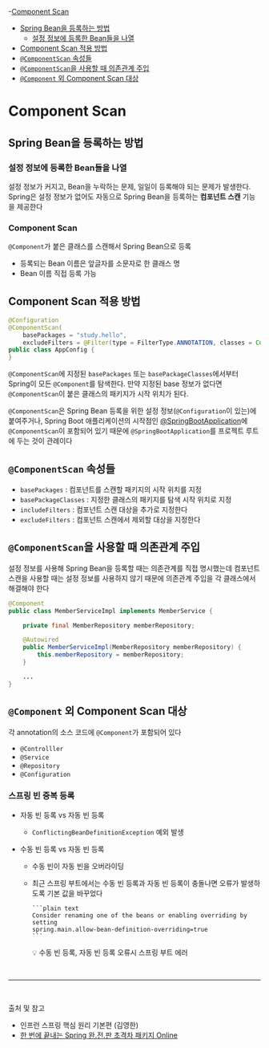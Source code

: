 -[Component Scan](#component-scan)
  - [Spring Bean을 등록하는 방법](#spring-bean을-등록하는-방법)
    - [설정 정보에 등록한 Bean들을 나열](#설정-정보에-등록한-bean들을-나열)
  - [Component Scan 적용 방법](#component-scan-적용-방법)
  - [`@ComponentScan` 속성들](#componentscan-속성들)
  - [`@ComponentScan`을 사용할 때 의존관계 주입](#componentscan을-사용할-때-의존관계-주입)
  - [`@Component` 외 Component Scan 대상](#component-외-component-scan-대상)

# Component Scan

## Spring Bean을 등록하는 방법

### 설정 정보에 등록한 Bean들을 나열
설정 정보가 커지고, Bean을 누락하는 문제, 일일이 등록해야 되는 문제가 발생한다. Spring은 설정 정보가 없어도 자동으로 Spring Bean을 등록하는 **컴포넌트 스캔** 기능을 제공한다

### Component Scan
`@Component`가 붙은 클래스를 스캔해서 Spring Bean으로 등록
- 등록되는 Bean 이름은 앞글자를 소문자로 한 클래스 명
- Bean 이름 직접 등록 가능

## Component Scan 적용 방법

```java
@Configuration
@ComponentScan(
    basePackages = "study.hello",
    excludeFilters = @Filter(type = FilterType.ANNOTATION, classes = Configuration.class))
public class AppConfig {
}
```

`@ComponentScan`에 지정된 `basePackages` 또는 `basePackageClasses`에서부터 Spring이 모든 `@Component`를 탐색한다. 만약 지정된 base 정보가 없다면 `@ComponentScan`이 붙은 클래스의 패키지가 시작 위치가 된다. 

`@ComponentScan`은 Spring Bean 등록을 위한 설정 정보(`@Configuration`이 있는)에 붙여주거나, Spring Boot 애플리케이션의 시작점인 <a href="Spring/@SpringBootApplication.md">@SpringBootApplication</a>에 `@ComponentScan`이 포함되어 있기 때문에 `@SpringBootApplication`를 프로젝트 루트에 두는 것이 관례이다

## `@ComponentScan` 속성들
- `basePackages` : 컴포넌트를 스캔할 패키지의 시작 위치를 지정
- `basePackageClasses` : 지정한 클래스의 패키지를 탐색 시작 위치로 지정
- `includeFilters` : 컴포넌트 스캔 대상을 추가로 지정한다
- `excludeFilters` : 컴포넌트 스캔에서 제외할 대상을 지정한다

## `@ComponentScan`을 사용할 때 의존관계 주입
설정 정보를 사용해 Spring Bean을 등록할 때는 의존관계를 직접 명시했는데 컴포넌트 스캔을 사용할 때는 설정 정보를 사용하지 않기 때문에 의존관계 주입을 각 클래스에서 해결해야 한다

```java
@Component
public class MemberServiceImpl implements MemberService {

    private final MemberRepository memberRepository;

    @Autowired
    public MemberServiceImpl(MemberRepository memberRepository) {
        this.memberRepository = memberRepository;
    }

    ...
}
```

## `@Component` 외 Component Scan 대상
각 annotation의 소스 코드에 `@Component`가 포함되어 있다
- `@Controlller`
- `@Service`
- `@Repository`
- `@Configuration`


### 스프링 빈 중복 등록

- 자동 빈 등록 vs 자동 빈 등록
  - `ConflictingBeanDefinitionException` 예외 발생
- 수동 빈 등록 vs 자동 빈 등록

  - 수동 빈이 자동 빈을 오버라이딩
  - 최근 스프링 부트에서는 수동 빈 등록과 자동 빈 등록이 충돌나면 오류가 발생하도록 기본 값을 바꾸었다

        ```plain text
        Consider renaming one of the beans or enabling overriding by setting
        spring.main.allow-bean-definition-overriding=true
        ```

    💡 수동 빈 등록, 자동 빈 등록 오류시 스프링 부트 에러


<br/>

---

<br/>

출처 및 참고
- 인프런 스프링 핵심 원리 기본편 (김영한)
- [한 번에 끝내는 Spring 완.전.판 초격차 패키지 Online](https://fastcampus.co.kr/dev_online_spring)
